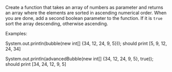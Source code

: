 Create a function that takes an array of numbers as parameter and returns an array 
where the elements are sorted in ascending numerical order.
When you are done, add a second boolean parameter to the function.
If it is `true` sort the array descending, otherwise ascending.

Examples:

System.out.println(bubble(new int[] {34, 12, 24, 9, 5}));
should print [5, 9, 12, 24, 34]

System.out.println(advancedBubble(new int[] {34, 12, 24, 9, 5}, true));
should print [34, 24, 12, 9, 5]
